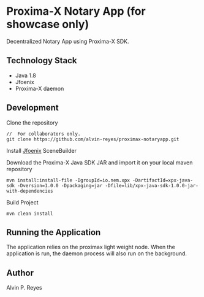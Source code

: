 # Proxima-X Notary App (for showcase only)

Decentralized Notary App using Proxima-X SDK.

## Technology Stack

*   Java 1.8
*   Jfoenix
*   Proxima-X daemon

## Development
Clone the repository

```shell
//	For collaborators only.
git clone https://github.com/alvin-reyes/proximax-notaryapp.git
```

Install [Jfoenix](https://github.com/jfoenixadmin/JFoenix "Jfoenix") SceneBuilder

Download the Proxima-X Java SDK JAR and import it on your local maven repository

```shell
mvn install:install-file -DgroupId=io.nem.xpx -DartifactId=xpx-java-sdk -Dversion=1.0.0 -Dpackaging=jar -Dfile=lib/xpx-java-sdk-1.0.0-jar-with-dependencies
```

Build Project

```shell
mvn clean install
```

## Running the Application
The application relies on the proximax light weight node. When the application is run, the daemon process will also run on the background.

## Author
Alvin P. Reyes
